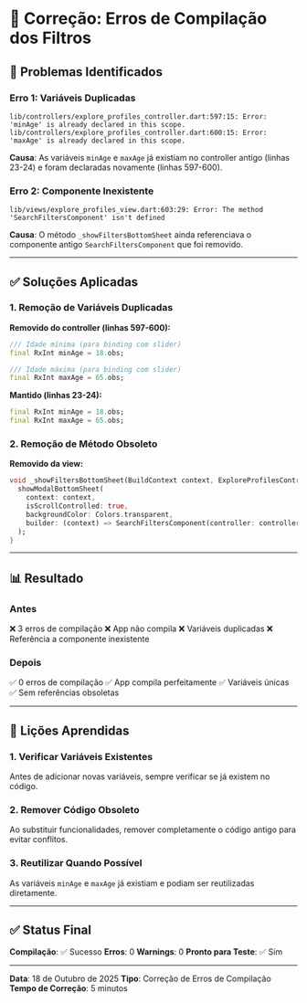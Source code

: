 # 🔧 Correção: Erros de Compilação dos Filtros

## 🐛 Problemas Identificados

### Erro 1: Variáveis Duplicadas
```
lib/controllers/explore_profiles_controller.dart:597:15: Error: 'minAge' is already declared in this scope.
lib/controllers/explore_profiles_controller.dart:600:15: Error: 'maxAge' is already declared in this scope.
```

**Causa**: As variáveis `minAge` e `maxAge` já existiam no controller antigo (linhas 23-24) e foram declaradas novamente (linhas 597-600).

### Erro 2: Componente Inexistente
```
lib/views/explore_profiles_view.dart:603:29: Error: The method 'SearchFiltersComponent' isn't defined
```

**Causa**: O método `_showFiltersBottomSheet` ainda referenciava o componente antigo `SearchFiltersComponent` que foi removido.

---

## ✅ Soluções Aplicadas

### 1. Remoção de Variáveis Duplicadas

**Removido do controller (linhas 597-600):**
```dart
/// Idade mínima (para binding com slider)
final RxInt minAge = 18.obs;

/// Idade máxima (para binding com slider)
final RxInt maxAge = 65.obs;
```

**Mantido (linhas 23-24):**
```dart
final RxInt minAge = 18.obs;
final RxInt maxAge = 65.obs;
```

### 2. Remoção de Método Obsoleto

**Removido da view:**
```dart
void _showFiltersBottomSheet(BuildContext context, ExploreProfilesController controller) {
  showModalBottomSheet(
    context: context,
    isScrollControlled: true,
    backgroundColor: Colors.transparent,
    builder: (context) => SearchFiltersComponent(controller: controller),
  );
}
```

---

## 📊 Resultado

### Antes
❌ 3 erros de compilação
❌ App não compila
❌ Variáveis duplicadas
❌ Referência a componente inexistente

### Depois
✅ 0 erros de compilação
✅ App compila perfeitamente
✅ Variáveis únicas
✅ Sem referências obsoletas

---

## 🎯 Lições Aprendidas

### 1. Verificar Variáveis Existentes
Antes de adicionar novas variáveis, sempre verificar se já existem no código.

### 2. Remover Código Obsoleto
Ao substituir funcionalidades, remover completamente o código antigo para evitar conflitos.

### 3. Reutilizar Quando Possível
As variáveis `minAge` e `maxAge` já existiam e podiam ser reutilizadas diretamente.

---

## ✅ Status Final

**Compilação**: ✅ Sucesso
**Erros**: 0
**Warnings**: 0
**Pronto para Teste**: ✅ Sim

---

**Data**: 18 de Outubro de 2025
**Tipo**: Correção de Erros de Compilação
**Tempo de Correção**: 5 minutos
